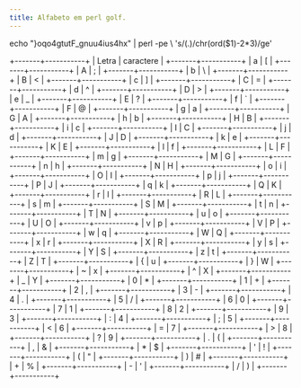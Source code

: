 ```yaml
---
title: Alfabeto em perl golf.
---
```

echo "}oqo4gtutF_gnuu4ius4hx" | perl -pe \ 's/(.)/chr(ord($1)-2*3)/ge'

+-------+-----------+
| Letra | caractere |
+-------+-----------+
| a     | [         |
+-------+-----------+
| A     | ;         |
+-------+-----------+
| b     | \         |
+-------+-----------+
| B     | <         |
+-------+-----------+
| c     | ]         |
+-------+-----------+
| C     | =         |
+-------+-----------+
| d     | ^         |
+-------+-----------+
| D     | >         |
+-------+-----------+
| e     | _         |
+-------+-----------+
| E     | ?         |
+-------+-----------+
| f     | `         |
+-------+-----------+
| F     | @         |
+-------+-----------+
| g     | a         |
+-------+-----------+
| G     | A         |
+-------+-----------+
| h     | b         |
+-------+-----------+
| H     | B         |
+-------+-----------+
| i     | c         |
+-------+-----------+
| I     | C         |
+-------+-----------+
| j     | d         |
+-------+-----------+
| J     | D         |
+-------+-----------+
| k     | e         |
+-------+-----------+
| K     | E         |
+-------+-----------+
| l     | f         |
+-------+-----------+
| L     | F         |
+-------+-----------+
| m     | g         |
+-------+-----------+
| M     | G         |
+-------+-----------+
| n     | h         |
+-------+-----------+
| N     | H         |
+-------+-----------+
| o     | i         |
+-------+-----------+
| O     | I         |
+-------+-----------+
| p     | j         |
+-------+-----------+
| P     | J         |
+-------+-----------+
| q     | k         |
+-------+-----------+
| Q     | K         |
+-------+-----------+
| r     | l         |
+-------+-----------+
| R     | L         |
+-------+-----------+
| s     | m         |
+-------+-----------+
| S     | M         |
+-------+-----------+
| t     | n         |
+-------+-----------+
| T     | N         |
+-------+-----------+
| u     | o         |
+-------+-----------+
| U     | O         |
+-------+-----------+
| v     | p         |
+-------+-----------+
| V     | P         |
+-------+-----------+
| w     | q         |
+-------+-----------+
| W     | Q         |
+-------+-----------+
| x     | r         |
+-------+-----------+
| X     | R         |
+-------+-----------+
| y     | s         |
+-------+-----------+
| Y     | S         |
+-------+-----------+
| z     | t         |
+-------+-----------+
| Z     | T         |
+-------+-----------+
| {     | u         |
+-------+-----------+
| }     | W         |
+-------+-----------+
| ~     | x         |
+-------+-----------+
| ^     | X         |
+-------+-----------+
| _     | Y         |
+-------+-----------+
| 0     | *         |
+-------+-----------+
| 1     | +         |
+-------+-----------+
| 2     | ,         |
+-------+-----------+
| 3     | -         |
+-------+-----------+
| 4     | .         |
+-------+-----------+
| 5     | /         |
+-------+-----------+
| 6     | 0         |
+-------+-----------+
| 7     | 1         |
+-------+-----------+
| 8     | 2         |
+-------+-----------+
| 9     | 3         |
+-------+-----------+
| :     | 4         |
+-------+-----------+
| ;     | 5         |
+-------+-----------+
| <     | 6         |
+-------+-----------+
| =     | 7         |
+-------+-----------+
| >     | 8         |
+-------+-----------+
| ?     | 9         |
+-------+-----------+
| .     | (         |
+-------+-----------+
| ,     | &         |
+-------+-----------+
| *     | $         |
+-------+-----------+
| '     | !         |
+-------+-----------+
| (     | "         |
+-------+-----------+
| )     | #         |
+-------+-----------+
| +     | %         |
+-------+-----------+
| -     | '         |
+-------+-----------+
| /     | )         |
+-------+-----------+